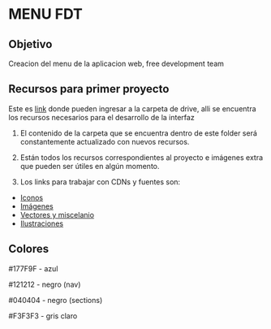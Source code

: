 # MENU FDT

## Objetivo

Creacion del menu de la aplicacion web, free development team  


## Recursos para primer proyecto  
Este es [link](https://drive.google.com/drive/folders/1UU8Me1NU1R3urH5Y6sqbTTbRANACGnfY?usp=sharing) donde pueden ingresar a la carpeta de drive, alli se encuentra los recursos necesarios para el desarrollo de la interfaz
  
1. El contenido de la carpeta que se encuentra dentro de este folder será constantemente actualizado con nuevos recursos. 

2. Están todos los recursos correspondientes al proyecto e imágenes extra que pueden ser útiles en algún momento.

3. Los links para trabajar con CDNs y fuentes son:

* [Iconos](https://boxicons.com/usage/)
* [Imágenes](https://www.pexels.com/es-es/)
* [Vectores y miscelanio](https://www.freepik.com/)
* [Ilustraciones](https://undraw.co/illustrations)


## Colores

#177F9F - azul

#121212 - negro (nav)

#040404 - negro (sections)

#F3F3F3 - gris claro
